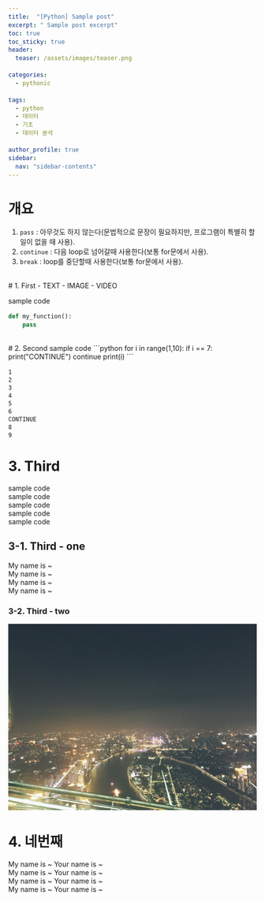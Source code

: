 ```yaml
---
title:  "[Python] Sample post"
excerpt: " Sample post excerpt"
toc: true
toc_sticky: true
header:
  teaser: /assets/images/teaser.png

categories:
  - pythonic

tags:
  - python
  - 데이터
  - 기초
  - 데이터 분석

author_profile: true
sidebar:
  nav: "sidebar-contents"
---
```


# 개요  

1. `pass` : 아무것도 하지 않는다(문법적으로 문장이 필요하지만, 프로그램이 특별히 할 일이 없을 때 사용).  
2. `continue` : 다음 loop로 넘어갈때 사용한다(보통 for문에서 사용).  
3. `break` : loop를 중단할때 사용한다(보통 for문에서 사용).  

  
<br/>
# 1. First  
- TEXT
- IMAGE
- VIDEO

sample code
```python
def my_function():
    pass
```
  
<br/>
# 2. Second  
sample code
```python
for i in range(1,10):
    if i == 7:
        print("CONTINUE")
        continue
    print(i)    
```

```
1
2
3
4
5
6
CONTINUE
8
9
```

# 3. Third  
sample code <br/>
sample code <br/>
sample code <br/>
sample code <br/>
sample code <br/>

## 3-1. Third - one
My name is ~ <br/>
My name is ~ <br/>
My name is ~ <br/>
My name is ~ <br/>

### 3-2. Third - two
![image](/assets/images/teaser.png)


# 4. 네번째
My name is ~ 
Your name is ~ <br/>
My name is ~
Your name is ~ <br/>
My name is ~
Your name is ~ <br/>
My name is ~
Your name is ~ <br/>

